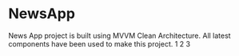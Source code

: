 # NewsApp
News App project is built using MVVM Clean Architecture. All latest components have been used to make this project.
1
2
3

